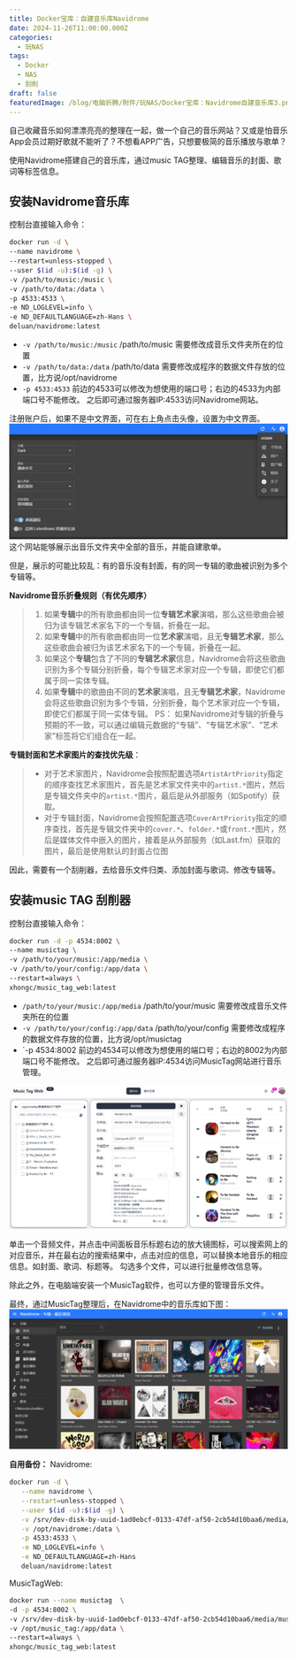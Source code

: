 ```yaml
---
title: Docker宝库：自建音乐库Navidrome
date: 2024-11-26T11:00:00.000Z
categories:
  - 玩NAS
tags:
  - Docker
  - NAS
  - 刮削
draft: false
featuredImage: /blog/电脑折腾/附件/玩NAS/Docker宝库：Navidrome自建音乐库3.png
---
```

自己收藏音乐如何漂漂亮亮的整理在一起，做一个自己的音乐网站？又或是怕音乐App会员过期好歌就不能听了？不想看APP广告，只想要极简的音乐播放与歌单？

使用Navidrome搭建自己的音乐库，通过music TAG整理、编辑音乐的封面、歌词等标签信息。

## 安装Navidrome音乐库
控制台直接输入命令：
```bash
docker run -d \
--name navidrome \
--restart=unless-stopped \
--user $(id -u):$(id -g) \
-v /path/to/music:/music \
-v /path/to/data:/data \
-p 4533:4533 \
-e ND_LOGLEVEL=info \
-e ND_DEFAULTLANGUAGE=zh-Hans \
deluan/navidrome:latest
```
+ `-v /path/to/music:/music`  /path/to/music 需要修改成音乐文件夹所在的位置
+ `-v /path/to/data:/data` /path/to/data 需要修改成程序的数据文件存放的位置，比方说/opt/navidrome
+ `-p 4533:4533` 前边的4533可以修改为想使用的端口号；右边的4533为内部端口号不能修改。
之后即可通过服务器IP:4533访问Navidrome网站。

注册账户后，如果不是中文界面，可在右上角点击头像，设置为中文界面。
![Docker宝库：自建音乐库Navidrome1](/blog/电脑折腾/附件/玩NAS/Docker宝库：Navidrome自建音乐库1.png)
这个网站能够展示出音乐文件夹中全部的音乐，并能自建歌单。

但是，展示的可能比较乱：有的音乐没有封面，有的同一专辑的歌曲被识别为多个专辑等。

**Navidrome音乐折叠规则（有优先顺序）**
>1. 如果**专辑**中的所有歌曲都由同一位**专辑艺术家**演唱，那么这些歌曲会被归为该专辑艺术家名下的一个专辑，折叠在一起。
>2. 如果**专辑**中的所有歌曲都由同一位**艺术家**演唱，且无**专辑艺术家**，那么这些歌曲会被归为该艺术家名下的一个专辑，折叠在一起。
>3. 如果这个**专辑**包含了不同的**专辑艺术家**信息，Navidrome会将这些歌曲识别为多个专辑分别折叠，每个专辑艺术家对应一个专辑，即使它们都属于同一实体专辑。
>4. 如果**专辑**中的歌曲由不同的**艺术家**演唱，且无**专辑艺术家**，Navidrome会将这些歌曲识别为多个专辑，分别折叠，每个艺术家对应一个专辑，即使它们都属于同一实体专辑。
>PS： 如果Navidrome对专辑的折叠与预期的不一致，可以通过编辑元数据的“专辑”、“专辑艺术家”、“艺术家”标签将它们组合在一起。

 
**专辑封面和艺术家图片的查找优先级**：
>- 对于艺术家图片，Navidrome会按照配置选项`ArtistArtPriority`指定的顺序查找艺术家图片，首先是艺术家文件夹中的`artist.*`图片，然后是专辑文件夹中的`artist.*`图片，最后是从外部服务（如Spotify）获取。
>- 对于专辑封面，Navidrome会按照配置选项`CoverArtPriority`指定的顺序查找，首先是专辑文件夹中的`cover.*`、`folder.*`或`front.*`图片，然后是媒体文件中嵌入的图片，接着是从外部服务（如Last.fm）获取的图片，最后是使用默认的封面占位图

因此，需要有一个刮削器，去给音乐文件归类、添加封面与歌词、修改专辑等。


## 安装music TAG 刮削器
控制台直接输入命令：
```bash
docker run -d -p 4534:8002 \
--name musictag \
-v /path/to/your/music:/app/media \
-v /path/to/your/config:/app/data \
--restart=always \
xhongc/music_tag_web:latest
```
+ `/path/to/your/music:/app/media`  /path/to/your/music 需要修改成音乐文件夹所在的位置
+ `-v /path/to/your/config:/app/data` /path/to/your/config 需要修改成程序的数据文件存放的位置，比方说/opt/musictag
+ `-p 4534:8002 前边的4534可以修改为想使用的端口号；右边的8002为内部端口号不能修改。
之后即可通过服务器IP:4534访问MusicTag网站进行音乐管理。

![Docker宝库：自建音乐库Navidrome3](/blog/电脑折腾/附件/玩NAS/Docker宝库：Navidrome自建音乐库2.png)

单击一个音频文件，并点击中间面板音乐标题右边的放大镜图标，可以搜索网上的对应音乐，并在最右边的搜索结果中，点击对应的信息，可以替换本地音乐的相应信息。如封面、歌词、标题等。
勾选多个文件，可以进行批量修改信息等。

除此之外，在电脑端安装一个MusicTag软件，也可以方便的管理音乐文件。

最终，通过MusicTag整理后，在Navidrome中的音乐库如下图：
![Docker宝库：自建音乐库Navidrome2](/blog/电脑折腾/附件/玩NAS/Docker宝库：Navidrome自建音乐库3.png)

**自用备份：**
Navidrome:
```bash
docker run -d \
   --name navidrome \
   --restart=unless-stopped \
   --user $(id -u):$(id -g) \
   -v /srv/dev-disk-by-uuid-1ad0ebcf-0133-47df-af50-2cb54d10baa6/media/music:/music \
   -v /opt/navidrome:/data \
   -p 4533:4533 \
   -e ND_LOGLEVEL=info \
   -e ND_DEFAULTLANGUAGE=zh-Hans
   deluan/navidrome:latest
```
MusicTagWeb:
```bash
docker run --name musictag  \
-d -p 4534:8002 \
-v /srv/dev-disk-by-uuid-1ad0ebcf-0133-47df-af50-2cb54d10baa6/media/music:/app/media \
-v /opt/music_tag:/app/data \
--restart=always \
xhongc/music_tag_web:latest
```
